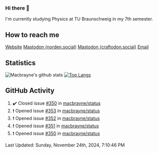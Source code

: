### Hi there 👋
I'm currently studying Physics at TU Braunschweig in my 7th semester.

## How to reach me
[Website](https://florentin-schleuss.de)
<a rel="me" href="https://norden.social/@florentin">Mastodon (norden.social)</a>
<a rel="me" href="https://craftodon.social/@frodolon">Mastodon (craftodon.social)</a>
[Email](mailto:hello@macbrayne.de)

## Statistics
![Macbrayne's github stats](https://github-readme-stats.vercel.app/api?username=macbrayne&count_private=true&show_icons=true&hide_rank=true&custom_title=macbrayne's%20GitHub%20Stats)
[![Top Langs](https://github-readme-stats.vercel.app/api/top-langs/?username=macbrayne&exclude_repo=liftron&layout=compact)](https://github.com/anuraghazra/github-readme-stats)
## GitHub Activity

<!--RECENT_ACTIVITY:start-->
1. ✔️ Closed issue [#350](https://github.com/macbrayne/status/issues/350) in [macbrayne/status](https://github.com/macbrayne/status)
2. ❗️ Opened issue [#353](https://github.com/macbrayne/status/issues/353) in [macbrayne/status](https://github.com/macbrayne/status)
3. ❗️ Opened issue [#352](https://github.com/macbrayne/status/issues/352) in [macbrayne/status](https://github.com/macbrayne/status)
4. ❗️ Opened issue [#351](https://github.com/macbrayne/status/issues/351) in [macbrayne/status](https://github.com/macbrayne/status)
5. ❗️ Opened issue [#350](https://github.com/macbrayne/status/issues/350) in [macbrayne/status](https://github.com/macbrayne/status)
<!--RECENT_ACTIVITY:end-->

<!--RECENT_ACTIVITY:last_update-->
Last Updated: Sunday, November 24th, 2024, 7:10:46 PM
<!--RECENT_ACTIVITY:last_update_end-->


<!--
**macbrayne/macbrayne** is a ✨ _special_ ✨ repository because its `README.md` (this file) appears on your GitHub profile.

Here are some ideas to get you started:

- 🔭 I’m currently working on ...
- 🌱 I’m currently learning ...
- 👯 I’m looking to collaborate on ...
- 🤔 I’m looking for help with ...
- 💬 Ask me about ...
- 📫 How to reach me: ...
- 😄 Pronouns: ...
- ⚡ Fun fact: ...
-->

